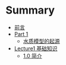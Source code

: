 # Summary

* [前言](README.md)
* [Part 1](README.md)
    * [水质模型的起源](10-jian-jie.md)
* [Lecture1 基础知识]()
    * [1.0 简介](Lecture1\1.0.md)



